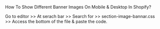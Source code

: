 How To Show Different Banner Images On Mobile & Desktop In Shopify?		

Go to editor >> At serach bar >> Search for >> section-image-bannar.css >> Access the bottom of the file & paste the code.
